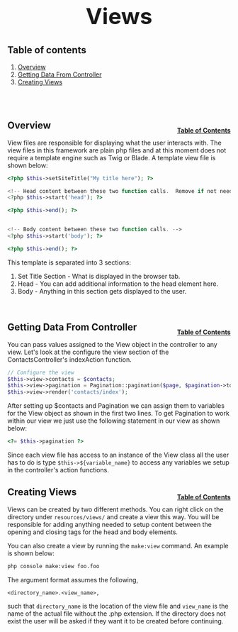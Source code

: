 <h1 style="font-size: 50px; text-align: center;">Views</h1>

## Table of contents
1. [Overview](#overview)
2. [Getting Data From Controller](#controller)
3. [Creating Views](#make-views)
<br>
<br>

## Overview <a id="overview"></a><span style="float: right; font-size: 14px; padding-top: 15px;">[Table of Contents](#table-of-contents)</span>
View files are responsible for displaying what the user interacts with.  The view files in this framework are plain php files and at this moment does not require a template engine such as Twig or Blade.  A template view file is shown below:

```php
<?php $this->setSiteTitle("My title here"); ?>

<!-- Head content between these two function calls.  Remove if not needed. -->
<?php $this->start('head'); ?>

<?php $this->end(); ?>


<!-- Body content between these two function calls. -->
<?php $this->start('body'); ?>

<?php $this->end(); ?>
```

This template is separated into 3 sections:
1. Set Title Section - What is displayed in the browser tab.
2. Head - You can add additional information to the head element here.
3. Body - Anything in this section gets displayed to the user.
<br>

## Getting Data From Controller <a id="controller"></a><span style="float: right; font-size: 14px; padding-top: 15px;">[Table of Contents](#table-of-contents)</span>
You can pass values assigned to the View object in the controller to any view.  Let's look at the configure the view section of the ContactsController's indexAction function.

```php
// Configure the view
$this->view->contacts = $contacts;
$this->view->pagination = Pagination::pagination($page, $pagination->totalPages());
$this->view->render('contacts/index');
```

After setting up $contacts and Pagination we can assign them to variables for the View object as shown in the first two lines.  To get Pagination to work within our view we just use the following statement in our view as shown below:

```php
<?= $this->pagination ?>
```

Since each view file has access to an instance of the View class all the user has to do is type `$this->${variable_name}` to access any variables we setup in the controller's action functions.
<br>

## Creating Views <a id="make-views"></a><span style="float: right; font-size: 14px; padding-top: 15px;">[Table of Contents](#table-of-contents)</span>
Views can be created by two different methods.  You can right click on the directory under `resources/views/` and create a view this way.  You will be responsible for adding anything needed to setup content between the opening and closing tags for the head and body elements.

You can also create a view by running the `make:view` command.  An example is shown below:

```sh
php console make:view foo.foo
```

The argument format assumes the following, 

```
<directory_name>.<view_name>,
``` 

such that `directory_name` is the location of the view file and `view_name` is the name of the actual file without the .php extension.  If the directory does not exist the user will be asked if they want it to be created before continuing.